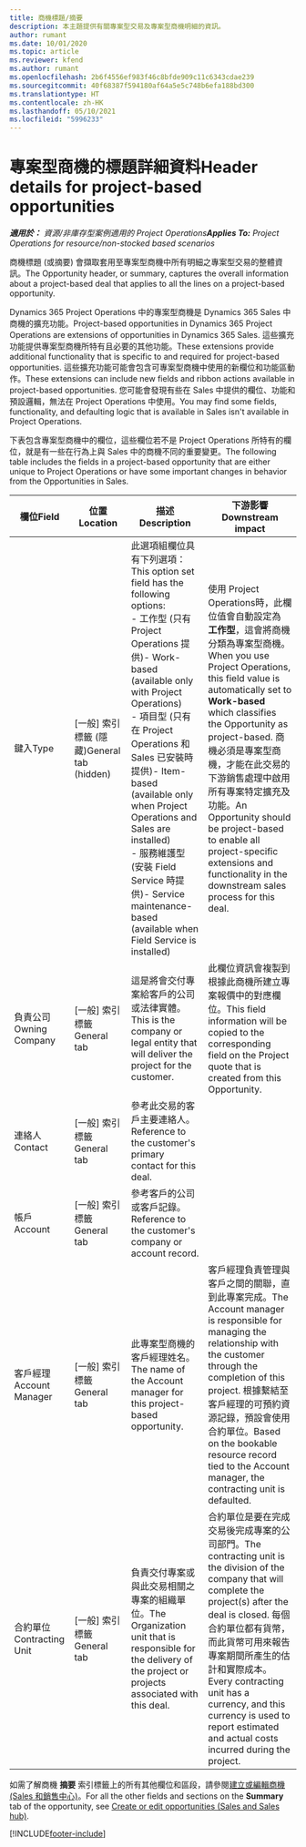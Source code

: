 ```yaml
---
title: 商機標題/摘要
description: 本主題提供有關專案型交易及專案型商機明細的資訊。
author: rumant
ms.date: 10/01/2020
ms.topic: article
ms.reviewer: kfend
ms.author: rumant
ms.openlocfilehash: 2b6f4556ef983f46c8bfde909c11c6343cdae239
ms.sourcegitcommit: 40f68387f594180af64a5e5c748b6efa188bd300
ms.translationtype: HT
ms.contentlocale: zh-HK
ms.lasthandoff: 05/10/2021
ms.locfileid: "5996233"
---
```

# <a name="header-details-for-project-based-opportunities"></a><span data-ttu-id="ed61a-103">專案型商機的標題詳細資料</span><span class="sxs-lookup"><span data-stu-id="ed61a-103">Header details for project-based opportunities</span></span>

<span data-ttu-id="ed61a-104">_**適用於：** 資源/非庫存型案例適用的 Project Operations_</span><span class="sxs-lookup"><span data-stu-id="ed61a-104">_**Applies To:** Project Operations for resource/non-stocked based scenarios_</span></span>


<span data-ttu-id="ed61a-105">商機標題 (或摘要) 會擷取套用至專案型商機中所有明細之專案型交易的整體資訊。</span><span class="sxs-lookup"><span data-stu-id="ed61a-105">The Opportunity header, or summary, captures the overall information about a project-based deal that applies to all the lines on a project-based opportunity.</span></span>

<span data-ttu-id="ed61a-106">Dynamics 365 Project Operations 中的專案型商機是 Dynamics 365 Sales 中商機的擴充功能。</span><span class="sxs-lookup"><span data-stu-id="ed61a-106">Project-based opportunities in Dynamics 365 Project Operations are extensions of opportunities in Dynamics 365 Sales.</span></span> <span data-ttu-id="ed61a-107">這些擴充功能提供專案型商機所特有且必要的其他功能。</span><span class="sxs-lookup"><span data-stu-id="ed61a-107">These extensions provide additional functionality that is specific to and required for project-based opportunities.</span></span> <span data-ttu-id="ed61a-108">這些擴充功能可能會包含可專案型商機中使用的新欄位和功能區動作。</span><span class="sxs-lookup"><span data-stu-id="ed61a-108">These extensions can include new fields and ribbon actions available in project-based opportunities.</span></span> <span data-ttu-id="ed61a-109">您可能會發現有些在 Sales 中提供的欄位、功能和預設邏輯，無法在 Project Operations 中使用。</span><span class="sxs-lookup"><span data-stu-id="ed61a-109">You may find some fields, functionality, and defaulting logic that is available in Sales isn't available in Project Operations.</span></span>

<span data-ttu-id="ed61a-110">下表包含專案型商機中的欄位，這些欄位若不是 Project Operations 所特有的欄位，就是有一些在行為上與 Sales 中的商機不同的重要變更。</span><span class="sxs-lookup"><span data-stu-id="ed61a-110">The following table includes the fields in a project-based opportunity that are either unique to Project Operations or have some important changes in behavior from the Opportunities in Sales.</span></span>

| <span data-ttu-id="ed61a-111">**欄位**</span><span class="sxs-lookup"><span data-stu-id="ed61a-111">**Field**</span></span> | <span data-ttu-id="ed61a-112">**位置**</span><span class="sxs-lookup"><span data-stu-id="ed61a-112">**Location**</span></span> | <span data-ttu-id="ed61a-113">**描述**</span><span class="sxs-lookup"><span data-stu-id="ed61a-113">**Description**</span></span> | <span data-ttu-id="ed61a-114">**下游影響**</span><span class="sxs-lookup"><span data-stu-id="ed61a-114">**Downstream impact**</span></span> |
| --- | --- | --- | --- |
| <span data-ttu-id="ed61a-115">鍵入</span><span class="sxs-lookup"><span data-stu-id="ed61a-115">Type</span></span> | <span data-ttu-id="ed61a-116">[一般] 索引標籤 (隱藏)</span><span class="sxs-lookup"><span data-stu-id="ed61a-116">General tab (hidden)</span></span> | <span data-ttu-id="ed61a-117">此選項組欄位具有下列選項：</span><span class="sxs-lookup"><span data-stu-id="ed61a-117">This option set field has the following options:</span></span></br><span data-ttu-id="ed61a-118">- 工作型 (只有 Project Operations 提供)</span><span class="sxs-lookup"><span data-stu-id="ed61a-118">- Work-based (available only with Project Operations)</span></span></br><span data-ttu-id="ed61a-119">- 項目型 (只有在 Project Operations 和 Sales 已安裝時提供)</span><span class="sxs-lookup"><span data-stu-id="ed61a-119">- Item-based (available only when Project Operations and Sales are installed)</span></span></br><span data-ttu-id="ed61a-120">- 服務維護型 (安裝 Field Service 時提供)</span><span class="sxs-lookup"><span data-stu-id="ed61a-120">- Service maintenance-based (available when Field Service is installed)</span></span> | <span data-ttu-id="ed61a-121">使用 Project Operations時，此欄位值會自動設定為 **工作型**，這會將商機分類為專案型商機。</span><span class="sxs-lookup"><span data-stu-id="ed61a-121">When you use Project Operations, this field value is automatically set to **Work-based** which classifies the Opportunity as project-based.</span></span> <span data-ttu-id="ed61a-122">商機必須是專案型商機，才能在此交易的下游銷售處理中啟用所有專案特定擴充及功能。</span><span class="sxs-lookup"><span data-stu-id="ed61a-122">An Opportunity should be project-based to enable all project-specific extensions and functionality in the downstream sales process for this deal.</span></span> |
| <span data-ttu-id="ed61a-123">負責公司</span><span class="sxs-lookup"><span data-stu-id="ed61a-123">Owning Company</span></span> | <span data-ttu-id="ed61a-124">[一般] 索引標籤</span><span class="sxs-lookup"><span data-stu-id="ed61a-124">General tab</span></span> | <span data-ttu-id="ed61a-125">這是將會交付專案給客戶的公司或法律實體。</span><span class="sxs-lookup"><span data-stu-id="ed61a-125">This is the company or legal entity that will deliver the project for the customer.</span></span> | <span data-ttu-id="ed61a-126">此欄位資訊會複製到根據此商機所建立專案報價中的對應欄位。</span><span class="sxs-lookup"><span data-stu-id="ed61a-126">This field information will be copied to the corresponding field on the Project quote that is created from this Opportunity.</span></span> |
| <span data-ttu-id="ed61a-127">連絡人</span><span class="sxs-lookup"><span data-stu-id="ed61a-127">Contact</span></span> | <span data-ttu-id="ed61a-128">[一般] 索引標籤</span><span class="sxs-lookup"><span data-stu-id="ed61a-128">General tab</span></span> | <span data-ttu-id="ed61a-129">參考此交易的客戶主要連絡人。</span><span class="sxs-lookup"><span data-stu-id="ed61a-129">Reference to the customer's primary contact for this deal.</span></span> | |
| <span data-ttu-id="ed61a-130">帳戶</span><span class="sxs-lookup"><span data-stu-id="ed61a-130">Account</span></span> | <span data-ttu-id="ed61a-131">[一般] 索引標籤</span><span class="sxs-lookup"><span data-stu-id="ed61a-131">General tab</span></span> | <span data-ttu-id="ed61a-132">參考客戶的公司或客戶記錄。</span><span class="sxs-lookup"><span data-stu-id="ed61a-132">Reference to the customer's company or account record.</span></span> | |
| <span data-ttu-id="ed61a-133">客戶經理</span><span class="sxs-lookup"><span data-stu-id="ed61a-133">Account Manager</span></span> | <span data-ttu-id="ed61a-134">[一般] 索引標籤</span><span class="sxs-lookup"><span data-stu-id="ed61a-134">General tab</span></span> | <span data-ttu-id="ed61a-135">此專案型商機的客戶經理姓名。</span><span class="sxs-lookup"><span data-stu-id="ed61a-135">The name of the Account manager for this project-based opportunity.</span></span> | <span data-ttu-id="ed61a-136">客戶經理負責管理與客戶之間的關聯，直到此專案完成。</span><span class="sxs-lookup"><span data-stu-id="ed61a-136">The Account manager is responsible for managing the relationship with the customer through the completion of this project.</span></span> <span data-ttu-id="ed61a-137">根據繫結至客戶經理的可預約資源記錄，預設會使用合約單位。</span><span class="sxs-lookup"><span data-stu-id="ed61a-137">Based on the bookable resource record tied to the Account manager, the contracting unit is defaulted.</span></span> |
| <span data-ttu-id="ed61a-138">合約單位</span><span class="sxs-lookup"><span data-stu-id="ed61a-138">Contracting Unit</span></span> | <span data-ttu-id="ed61a-139">[一般] 索引標籤</span><span class="sxs-lookup"><span data-stu-id="ed61a-139">General tab</span></span> | <span data-ttu-id="ed61a-140">負責交付專案或與此交易相關之專案的組織單位。</span><span class="sxs-lookup"><span data-stu-id="ed61a-140">The Organization unit that is responsible for the delivery of the project or projects associated with this deal.</span></span> | <span data-ttu-id="ed61a-141">合約單位是要在完成交易後完成專案的公司部門。</span><span class="sxs-lookup"><span data-stu-id="ed61a-141">The contracting unit is the division of the company that will complete the project(s) after the deal is closed.</span></span> <span data-ttu-id="ed61a-142">每個合約單位都有貨幣，而此貨幣可用來報告專案期間所產生的估計和實際成本。</span><span class="sxs-lookup"><span data-stu-id="ed61a-142">Every contracting unit has a currency, and this currency is used to report estimated and actual costs incurred during the project.</span></span> |

<span data-ttu-id="ed61a-143">如需了解商機 **摘要** 索引標籤上的所有其他欄位和區段，請參閱[建立或編輯商機 (Sales 和銷售中心)](/dynamics365/sales-enterprise/create-edit-opportunity-sales)。</span><span class="sxs-lookup"><span data-stu-id="ed61a-143">For all the other fields and sections on the **Summary** tab of the opportunity, see [Create or edit opportunities (Sales and Sales hub)](/dynamics365/sales-enterprise/create-edit-opportunity-sales).</span></span>


[!INCLUDE[footer-include](../includes/footer-banner.md)]

